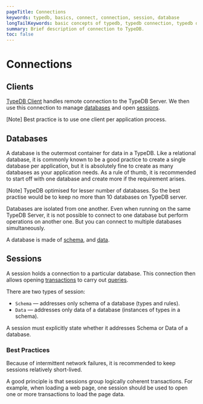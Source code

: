 ```yaml
---
pageTitle: Connections
keywords: typedb, basics, connect, connection, session, database
longTailKeywords: basic concepts of typedb, typedb connection, typedb database, typedb session
summary: Brief description of connection to TypeDB.
toc: false
---
```


# Connections

## Clients

[TypeDB Client](04-clients.md) handles remote connection to the TypeDB Server.
We then use this connection to manage [databases](#databases) and open [sessions](#sessions).

<div class="note">
[Note]
Best practice is to use one client per application process.
</div>

## Databases

A database is the outermost container for data in a TypeDB. Like a relational database, it is commonly
known to be a good practice to create a single database per application, but it is absolutely fine to create as many
databases as your application needs. As a rule of thumb, it is recommended to start off with one database and create
more if the requirement arises.

<div class="note">
[Note]
TypeDB optimised for lesser number of databases. So the best practise would be to keep no more than 10 databases on 
TypeDB server.
</div>

Databases are isolated from one another. Even when running on the same TypeDB Server, it is not possible to connect to
one database but perform operations on another one. But you can connect to multiple databases simultaneously.

A database is made of [schema](../../09-schema/00-overview.md), and [data](../../11-query/00-overview.md).

## Sessions

A session holds a connection to a particular database. This connection then allows opening 
[transactions](02-transactions.md) to carry out [queries](../../11-query/00-overview.md).

There are two types of session:

- `Schema` — addresses only schema of a database (types and rules).
- `Data` — addresses only data of a database (instances of types in a schema).

A session must explicitly state whether it addresses Schema or Data of a database.

### Best Practices

Because of intermittent network failures, it is recommended to keep sessions relatively short-lived.

A good principle is that sessions group logically coherent transactions. For example, when loading a web page, one
session should be used to open one or more transactions to load the page data.
